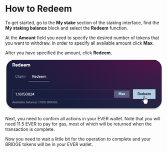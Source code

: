 # How to Redeem

To get started, go to the **My stake** section of the staking interface, find the **My staking balance** block and select the **Redeem** function.

At the **Amount** field you need to specify the desired number of tokens that you want to withdraw. In order to specify all available amount click **Max**.

After you have specified the amount, click **Redeem**.

![](<../../../.gitbook/assets/image (24).png>)

Next, you need to confirm all actions in your EVER wallet. Note that you will need 11.5 EVER to pay for gas, most of which will be returned when the transaction is complete.

Now you need to wait a little bit for the operation to complete and your BRIDGE tokens will be in your EVER wallet.
